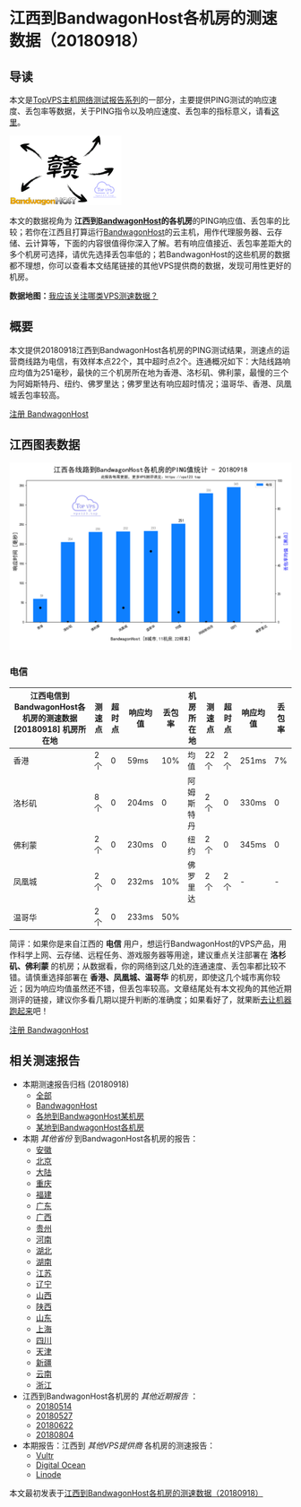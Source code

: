 #  江西到BandwagonHost各机房的测速数据（20180918） 

## 导读

本文是[TopVPS主机网络测试报告系列](https://vps123.top/pingtest)的一部分，主要提供PING测试的响应速度、丢包率等数据，关于PING指令以及响应速度、丢包率的指标意义，请看[这里](https://vps123.top/what-is-ping.html)。

![江西到BandwagonHost各机房的测速数据（20180918）](/images/thumbnails/Jiangxi_to_bandwagon.png)

本文的数据视角为 **江西到[BandwagonHost](https://vps123.top/go/bwg)的各机房**的PING响应值、丢包率的比较；若你在江西且打算运行[BandwagonHost](https://vps123.top/go/bwg)的云主机，用作代理服务器、云存储、云计算等，下面的内容很值得你深入了解。若有响应值接近、丢包率差距大的多个机房可选择，请优先选择丢包率低的；若BandwagonHost的这些机房的数据都不理想，你可以查看本文结尾链接的其他VPS提供商的数据，发现可用性更好的机房。

**数据地图：**[我应该关注哪类VPS测速数据？](https://vps123.top/find-pingtest-data-you-need.html)

## 概要

本文提供20180918江西到BandwagonHost各机房的PING测试结果，测速点的运营商线路为电信，有效样本点22个，其中超时点2个。连通概况如下：大陆线路响应均值为251毫秒，最快的三个机房所在地为香港、洛杉矶、佛利蒙，最慢的三个为阿姆斯特丹、纽约、佛罗里达；佛罗里达有响应超时情况；温哥华、香港、凤凰城丢包率较高。

[注册 BandwagonHost](https://vps123.top/go/bwg/_btn1)

## 江西图表数据

![大陆省份江西到VPS提供商BandwagonHost各机房的ping测试数据统计图，包含响应值的柱状图以及丢包率的散点图，数据日期为20180918](/images/pingtests/bwg_20180918/plot_isp_jiangxi_bwg_20180918.png)

### 电信

江西电信到BandwagonHost各机房的测速数据 [20180918] 机房所在地 | 测速点 | 超时点 | 响应均值 | 丢包率 | 机房所在地 | 测速点 | 超时点 | 响应均值 | 丢包率  
---|---|---|---|---|---|---|---|---|---  
香港 | 2个 | 0 | 59ms | 10% | 均值 | 22个 | 2个 | 251ms | 7%  
洛杉矶 | 8个 | 0 | 204ms | 0 | 阿姆斯特丹 | 2个 | 0 | 330ms | 0  
佛利蒙 | 2个 | 0 | 230ms | 0 | 纽约 | 2个 | 0 | 345ms | 0  
凤凰城 | 2个 | 0 | 232ms | 10% | 佛罗里达 | 2个 | 2个 | - | -  
温哥华 | 2个 | 0 | 233ms | 50% |  |  |  |  |   
  
简评：如果你是来自江西的 **电信** 用户，想运行BandwagonHost的VPS产品，用作科学上网、云存储、远程任务、游戏服务器等用途，建议重点关注部署在 **洛杉矶、佛利蒙** 的机房；从数据看，你的网络到这几处的连通速度、丢包率都比较不错。请慎重选择部署在 **香港、凤凰城、温哥华** 的机房，即使这几个城市离你较近；因为响应均值虽然还不错，但丢包率较高。文章结尾处有本文视角的其他近期测评的链接，建议你多看几期以提升判断的准确度；如果看好了，就果断[去让机器跑起来](https://vps123.top/go/bwg/_1)吧！

[注册 BandwagonHost](https://vps123.top/go/bwg/_btn2)

## 相关测速报告

  * 本期测速报告归档 (20180918) 
    * [全部](https://vps123.top/pingtests/20180918 "本期各VPS提供商全部测速报告")
    * [BandwagonHost](https://vps123.top/pingtests/idc-bandwagon/20180918 "本期BandwagonHost的全部测速报告")
    * [各地到BandwagonHost某机房](https://vps123.top/pingtests/idc-bandwagon/isp-global/20180918 "以BandwagonHost某机房为关注对象的视角，横向比较大陆各省份、海外各国家地区")
    * [某地到BandwagonHost各机房](https://vps123.top/pingtests/idc-bandwagon/facility-all/20180918 "以大陆某省份为关注对象的视角，横向比较BandwagonHost各机房")
  * 本期 _其他省份_ 到BandwagonHost各机房的报告： 
    * [安徽](/bandwagon/isp/anhui/20180918-bandwagon-isp-anhui.md "安徽到BandwagonHost各机房的Ping测试 20180918")
    * [北京](/bandwagon/isp/beijing/20180918-bandwagon-isp-beijing.md "北京到BandwagonHost各机房的Ping测试 20180918")
    * [大陆](/bandwagon/isp/china/20180918-bandwagon-isp-china.md "大陆到BandwagonHost各机房的Ping测试 20180918")
    * [重庆](/bandwagon/isp/chongqing/20180918-bandwagon-isp-chongqing.md "重庆到BandwagonHost各机房的Ping测试 20180918")
    * [福建](/bandwagon/isp/fujian/20180918-bandwagon-isp-fujian.md "福建到BandwagonHost各机房的Ping测试 20180918")
    * [广东](/bandwagon/isp/guangdong/20180918-bandwagon-isp-guangdong.md "广东到BandwagonHost各机房的Ping测试 20180918")
    * [广西](/bandwagon/isp/guangxi/20180918-bandwagon-isp-guangxi.md "广西到BandwagonHost各机房的Ping测试 20180918")
    * [贵州](/bandwagon/isp/guizhou/20180918-bandwagon-isp-guizhou.md "贵州到BandwagonHost各机房的Ping测试 20180918")
    * [河南](/bandwagon/isp/henan/20180918-bandwagon-isp-henan.md "河南到BandwagonHost各机房的Ping测试 20180918")
    * [湖北](/bandwagon/isp/hubei/20180918-bandwagon-isp-hubei.md "湖北到BandwagonHost各机房的Ping测试 20180918")
    * [湖南](/bandwagon/isp/hunan/20180918-bandwagon-isp-hunan.md "湖南到BandwagonHost各机房的Ping测试 20180918")
    * [江苏](/bandwagon/isp/jiangsu/20180918-bandwagon-isp-jiangsu.md "江苏到BandwagonHost各机房的Ping测试 20180918")
    * [辽宁](/bandwagon/isp/liaoning/20180918-bandwagon-isp-liaoning.md "辽宁到BandwagonHost各机房的Ping测试 20180918")
    * [山西](/bandwagon/isp/shan1xi/20180918-bandwagon-isp-shan1xi.md "山西到BandwagonHost各机房的Ping测试 20180918")
    * [陕西](/bandwagon/isp/shan3xi/20180918-bandwagon-isp-shan3xi.md "陕西到BandwagonHost各机房的Ping测试 20180918")
    * [山东](/bandwagon/isp/shandong/20180918-bandwagon-isp-shandong.md "山东到BandwagonHost各机房的Ping测试 20180918")
    * [上海](/bandwagon/isp/shanghai/20180918-bandwagon-isp-shanghai.md "上海到BandwagonHost各机房的Ping测试 20180918")
    * [四川](/bandwagon/isp/sichuan/20180918-bandwagon-isp-sichuan.md "四川到BandwagonHost各机房的Ping测试 20180918")
    * [天津](/bandwagon/isp/tianjin/20180918-bandwagon-isp-tianjin.md "天津到BandwagonHost各机房的Ping测试 20180918")
    * [新疆](/bandwagon/isp/xinjiang/20180918-bandwagon-isp-xinjiang.md "新疆到BandwagonHost各机房的Ping测试 20180918")
    * [云南](/bandwagon/isp/yunnan/20180918-bandwagon-isp-yunnan.md "云南到BandwagonHost各机房的Ping测试 20180918")
    * [浙江](/bandwagon/isp/zhejiang/20180918-bandwagon-isp-zhejiang.md "浙江到BandwagonHost各机房的Ping测试 20180918")
  * 江西到BandwagonHost各机房的 _其他近期报告_ ： 
    * [20180514](/bandwagon/isp/jiangxi/20180514-bandwagon-isp-jiangxi.md "江西到BandwagonHost各机房的Ping测试 20180514")
    * [20180527](/bandwagon/isp/jiangxi/20180527-bandwagon-isp-jiangxi.md "江西到BandwagonHost各机房的Ping测试 20180527")
    * [20180622](/bandwagon/isp/jiangxi/20180622-bandwagon-isp-jiangxi.md "江西到BandwagonHost各机房的Ping测试 20180622")
    * [20180804](/bandwagon/isp/jiangxi/20180804-bandwagon-isp-jiangxi.md "江西到BandwagonHost各机房的Ping测试 20180804")
  * 本期报告：江西到 _其他VPS提供商_ 各机房的测速报告： 
    * [Vultr](/vultr/isp/jiangxi/20180918-vultr-isp-jiangxi.md "江西到Vultr各机房的Ping测试 20180918")
    * [Digital Ocean](/digitalocean/isp/jiangxi/20180918-digitalocean-isp-jiangxi.md "江西到Digital Ocean各机房的Ping测试 20180918")
    * [Linode](/linode/isp/jiangxi/20180918-linode-isp-jiangxi.md "江西到Linode各机房的Ping测试 20180918")



本文最初发表于[江西到BandwagonHost各机房的测速数据（20180918）](https://vps123.top/pingtest/20180918-bandwagon-isp-jiangxi.html)
